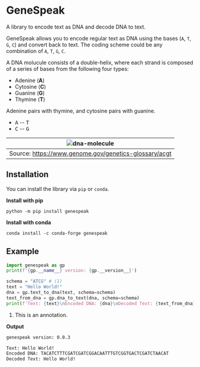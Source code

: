 # **GeneSpeak**

A library to encode text as DNA and decode DNA to text.

GeneSpeak allows you to encode regular text as DNA using the bases
(`A`, `T`, `G`, `C`) and convert back to text. The coding scheme could
be any combination of `A`, `T`, `G`, `C`.

A DNA molucule consists of a double-helix, where each strand is composed
of a series of bases from the following four types:

- Adenine (**A**)
- Cytosine (**C**)
- Guanine (**G**)
- Thymine (**T**)

Adenine pairs with thymine, and cytosine pairs with guanine.

- <kbd>A</kbd> -- <kbd>T</kbd>
- <kbd>C</kbd> -- <kbd>G</kbd>

| ![dna-molecule](https://www.genome.gov/sites/default/files/tg/en/illustration/acgt.jpg) |
|:---:|
| Source: <https://www.genome.gov/genetics-glossary/acgt> |

## Installation

You can install the library via `pip` or `conda`.

**Install with pip**

```
python -m pip install genespeak
```

**Install with conda**

```
conda install -c conda-forge genespeak
```

## **Example**

```python
import genespeak as gp
print(f'{gp.__name__} version: {gp.__version__}')

schema = "ATCG" # (1)
text = "Hello World!"
dna = gp.text_to_dna(text, schema=schema)
text_from_dna = gp.dna_to_text(dna, schema=schema)
print(f'Text: {text}\nEncoded DNA: {dna}\nDecoded Text: {text_from_dna}\n')
```

1. This is an annotation.

**Output**

```sh
genespeak version: 0.0.3

Text: Hello World!
Encoded DNA: TACATCTTTCGATCGATCGGACAATTTGTCGGTGACTCGATCTAACAT
Decoded Text: Hello World!
```
